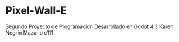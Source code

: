 # Pixel-Wall-E
Segundo Proyecto de Programacion
Desarrollado en Godot 4.3
Karen Negrin Mazario c111

